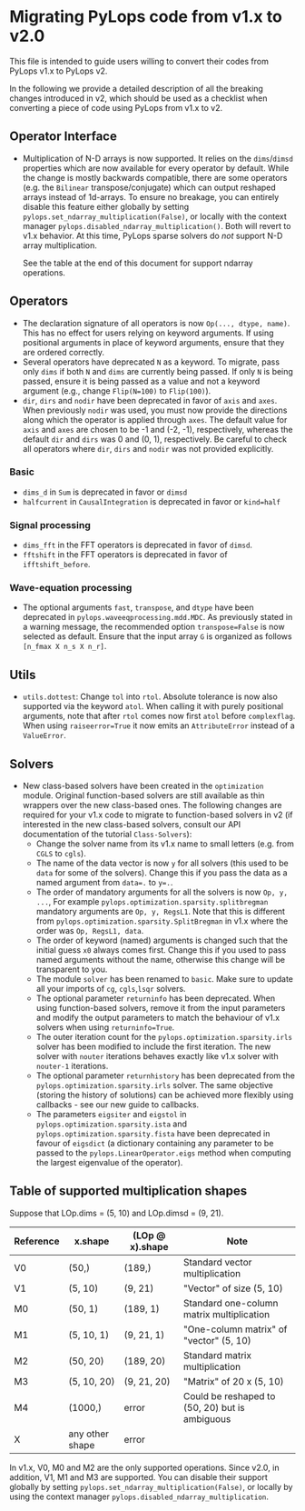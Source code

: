 # Migrating PyLops code from v1.x to v2.0

This file is intended to guide users willing to convert their codes from PyLops v1.x to PyLops v2.

In the following we provide a detailed description of all the breaking changes introduced in v2, which
should be used as a checklist when converting a piece of code using PyLops from v1.x to v2.

## Operator Interface
- Multiplication of N-D arrays is now supported. It relies on the ``dims``/``dimsd`` properties which are now available
  for every operator by default. While the change is mostly backwards compatible, there are some operators (e.g. the ``Bilinear``
  transpose/conjugate) which can output reshaped arrays instead of 1d-arrays. To ensure no breakage, you can entirely disable this
  feature either globally by setting ``pylops.set_ndarray_multiplication(False)``, or locally with the context manager
  ``pylops.disabled_ndarray_multiplication()``. Both will revert to v1.x behavior. At this time, PyLops sparse solvers do
  *not* support N-D array multiplication.

  See the table at the end of this document for support ndarray operations.

## Operators
- The declaration signature of all operators is now `Op(..., dtype, name)`. This has no effect for users relying on
  keyword arguments. If using positional arguments in place of keyword arguments, ensure that they are ordered correctly.
- Several operators have deprecated `N` as a keyword. To migrate, pass only `dims` if both `N` and `dims` are currently
  being passed. If only `N` is being passed, ensure it is being passed as a value and not a keyword argument (e.g.,
  change `Flip(N=100)` to `Flip(100)`).
- `dir`, `dirs` and `nodir` have been deprecated in favor of `axis` and `axes`. When previously `nodir` was used, you
  must now provide the directions along which the operator is applied through `axes`. The default value for `axis` and
  `axes` are chosen to be -1 and (-2, -1), respectively, whereas the default `dir` and `dirs` was 0 and (0, 1), respectively.
  Be careful to check all operators where `dir`, `dirs` and `nodir` was not provided explicitly.
### Basic
- `dims_d` in `Sum` is deprecated in favor or `dimsd`
- `halfcurrent` in `CausalIntegration` is deprecated in favor or `kind=half`

### Signal processing
- `dims_fft` in the FFT operators is deprecated in favor of `dimsd`.
- `fftshift` in the FFT operators is deprecated in favor of `ifftshift_before`.

### Wave-equation processing
- The optional arguments ``fast``, ``transpose``, and ``dtype`` have been deprecated in ``pylops.waveeqprocessing.mdd.MDC``.
  As previously stated in a warning message, the recommended option ``transpose=False`` is now selected as default.
  Ensure that the input array ``G`` is organized as follows ``[n_fmax X n_s X n_r]``.

## Utils
- `utils.dottest`: Change `tol` into `rtol`. Absolute tolerance is now also supported via the keyword `atol`.
  When calling it with purely positional arguments, note that after `rtol` comes now first `atol` before `complexflag`.
  When using `raiseerror=True` it now emits an `AttributeError` instead of a `ValueError`.

## Solvers
- New class-based solvers have been created in the `optimization` module. Original function-based
  solvers are still available as thin wrappers over the new class-based ones. The following changes
  are required for your v1.x code to migrate to function-based solvers in v2 (if interested in the new
  class-based solvers, consult our API documentation of the tutorial ``Class-Solvers``):
  * Change the solver name from its v1.x name to small letters (e.g. from ``CGLS`` to ``cgls``).
  * The name of the data vector is now ``y`` for all solvers (this used to be ``data`` for some of the solvers).
    Change this if you pass the data as a named argument from ``data=.`` to ``y=.``.
  * The order of mandatory arguments for all the solvers is now ``Op, y, ...``,
    For example ``pylops.optimization.sparsity.splitbregman`` mandatory arguments are ``Op, y, RegsL1``.
    Note that this is different from `pylops.optimization.sparsity.SplitBregman` in v1.x where the order was
    ``Op, RegsL1, data``.
  * The order of keyword (named) arguments is changed such that the initial guess ``x0`` always comes first.
    Change this if you used to pass named arguments without the name, otherwise this change will be transparent to you.
  * The module ``solver`` has been renamed to ``basic``. Make sure to update all your imports of ``cg``,
    ``cgls``,``lsqr`` solvers.
  * The optional parameter ``returninfo`` has been deprecated. When using function-based solvers,
    remove it from the input parameters and modify the output parameters to match the behaviour of
    v1.x solvers when using ``returninfo=True``.
  * The outer iteration count for the `pylops.optimization.sparsity.irls` solver has been modified to include the first
    iteration. The new solver with `nouter` iterations behaves exactly like v1.x solver with `nouter-1` iterations.
  * The optional parameter ``returnhistory`` has been deprecated from the `pylops.optimization.sparsity.irls` solver.
    The same objective (storing the history of solutions) can be achieved more flexibly using callbacks - see our
    new guide to callbacks.
  * The parameters ``eigsiter`` and ``eigstol`` in `pylops.optimization.sparsity.ista` and
    `pylops.optimization.sparsity.fista` have been deprecated in favour of ``eigsdict`` (a dictionary containing any
    parameter to be passed to the ``pylops.LinearOperator.eigs`` method when computing the largest eigenvalue of
    the operator).


## Table of supported multiplication shapes
Suppose that LOp.dims = (5, 10) and LOp.dimsd = (9, 21).

| Reference | x.shape         | (LOp @ x).shape | Note                                           |
| --------- | --------------- | --------------- | ---------------------------------------------- |
| V0        | (50,)           | (189,)          | Standard vector multiplication                 |
| V1        | (5, 10)         | (9, 21)         | "Vector" of size (5, 10)                       |
| M0        | (50, 1)         | (189, 1)        | Standard one-column matrix multiplication      |
| M1        | (5, 10, 1)      | (9, 21, 1)      | "One-column matrix" of "vector" (5, 10)        |
| M2        | (50, 20)        | (189, 20)       | Standard matrix multiplication                 |
| M3        | (5, 10, 20)     | (9, 21, 20)     | "Matrix" of 20 x (5, 10)                       |
| M4        | (1000,)         | error           | Could be reshaped to (50, 20) but is ambiguous |
| X         | any other shape | error           |                                                |

In v1.x, V0, M0 and M2 are the only supported operations. Since v2.0, in addition, V1, M1 and M3 are supported.
You can disable their support globally by setting ``pylops.set_ndarray_multiplication(False)``, or locally by using the context manager ``pylops.disabled_ndarray_multiplication``.
